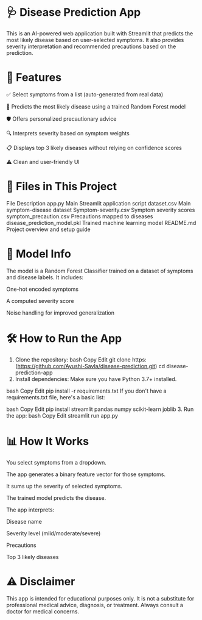 # 🩺 Disease Prediction App
This is an AI-powered web application built with Streamlit that predicts the most likely disease based on user-selected symptoms. It also provides severity interpretation and recommended precautions based on the prediction.

# 🚀 Features
✅ Select symptoms from a list (auto-generated from real data)

🧠 Predicts the most likely disease using a trained Random Forest model

🛡️ Offers personalized precautionary advice

🔍 Interprets severity based on symptom weights

📋 Displays top 3 likely diseases without relying on confidence scores

⚠️ Clean and user-friendly UI

# 📁 Files in This Project
File	Description
app.py	Main Streamlit application script
dataset.csv	Main symptom-disease dataset
Symptom-severity.csv	Symptom severity scores
symptom_precaution.csv	Precautions mapped to diseases
disease_prediction_model.pkl	Trained machine learning model
README.md	Project overview and setup guide

# 🧠 Model Info
The model is a Random Forest Classifier trained on a dataset of symptoms and disease labels. It includes:

One-hot encoded symptoms

A computed severity score

Noise handling for improved generalization

# 🛠️ How to Run the App
1. Clone the repository:
bash
Copy
Edit
git clone https:(https://github.com/Ayushi-Savla/disease-prediction.git)
cd disease-prediction-app
2. Install dependencies:
Make sure you have Python 3.7+ installed.

bash
Copy
Edit
pip install -r requirements.txt
If you don't have a requirements.txt file, here's a basic list:

bash
Copy
Edit
pip install streamlit pandas numpy scikit-learn joblib
3. Run the app:
bash
Copy
Edit
streamlit run app.py
# 📊 How It Works
You select symptoms from a dropdown.

The app generates a binary feature vector for those symptoms.

It sums up the severity of selected symptoms.

The trained model predicts the disease.

The app interprets:

Disease name

Severity level (mild/moderate/severe)

Precautions

Top 3 likely diseases

# ⚠️ Disclaimer
This app is intended for educational purposes only. It is not a substitute for professional medical advice, diagnosis, or treatment. Always consult a doctor for medical concerns.
